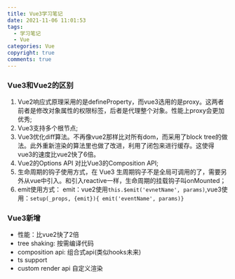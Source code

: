 ```yaml
---
title: Vue3学习笔记
date: 2021-11-06 11:01:53
tags: 
  - 学习笔记
  - Vue
categories: Vue
copyright: true
comments: true
---
```


### Vue3和Vue2的区别

1. Vue2响应式原理采用的是defineProperty，而vue3选用的是proxy。这两者前者是修改对象属性的权限标签，后者是代理整个对象。性能上proxy会更加优秀;
2. Vue3支持多个根节点;
3. Vue3优化diff算法。不再像vue2那样比对所有dom，而采用了block tree的做法。此外重新渲染的算法里也做了改进，利用了闭包来进行缓存。这使得vue3的速度比vue2快了6倍。
4. Vue2的Options API 对比Vue3的Composition API; 
5. 生命周期的钩子使用方式，在 Vue3 生周期钩子不是全局可调用的了，需要另外从vue中引入。和引入reactive一样，生命周期的挂载钩子叫onMounted；
6. emit使用方式：
emit：vue2使用```this.$emit('evnetName', params)```,vue3使用：```setup(_props, {emit}){ emit('eventName', params)}```


### Vue3新增
- 性能：比vue2快了2倍
- tree shaking: 按需编译代码
- composition api: 组合式api(类似hooks未来)
- ts support
- custom render api 自定义渲染

